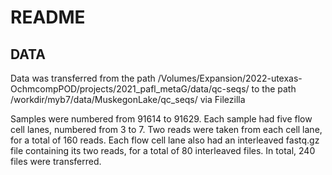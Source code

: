 # README
## DATA

Data was transferred from the path /Volumes/Expansion/2022-utexas-OchmcompPOD/projects/2021_pafl_metaG/data/qc-seqs/ to the path /workdir/myb7/data/MuskegonLake/qc_seqs/ via Filezilla

Samples were numbered from 91614 to 91629. Each sample had five flow cell lanes, numbered from 3 to 7. Two reads were taken from each cell lane, for a total of 160 reads. Each flow cell lane also had an interleaved fastq.gz file containing its two reads, for a total of 80 interleaved files. In total, 240 files were transferred.
